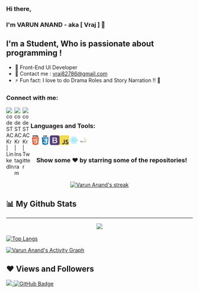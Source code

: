 
### Hi there,
### I'm VARUN ANAND - aka [ Vraj ] 👋 

## I'm a Student, Who is passionate about programming !

- 🌱 Front-End UI Developer
- 👯 Contact me : vraj82786@gmail.com
- ⚡ Fun fact: I love to do Drama Roles and Story Narration !! 👼

### Connect with me:

<!-- [<img align="left" alt="codeSTACKr.com" width="22px" src="https://img.icons8.com/color/96/000000/domain--v1.png" />][website] -->
[<img align="left" alt="codeSTACKr | LinkedIn" width="22px" src="https://img.icons8.com/fluent/144/000000/linkedin.png" />][linkedin]
[<img align="left" alt="codeSTACKr | Instagram" width="22px" src="https://img.icons8.com/fluent/144/000000/instagram-new.png" />][instagram]
<a href="https://twitter.com/varunindrajit" ><img align="left" alt="codeSTACKr | Twitter" width="22px" src="https://img.icons8.com/fluent/48/000000/twitter.png" /></a>

<br />

### Languages and Tools:


[<img align="left" alt="HTML5" width="26px" src="https://raw.githubusercontent.com/github/explore/80688e429a7d4ef2fca1e82350fe8e3517d3494d/topics/html/html.png" />][redirect]

[<img align="left" alt="CSS3" width="26px" src="https://raw.githubusercontent.com/github/explore/80688e429a7d4ef2fca1e82350fe8e3517d3494d/topics/css/css.png" />][redirect]

[<img align="left" alt="Bootstrap" width="26px" src="https://raw.githubusercontent.com/github/explore/80688e429a7d4ef2fca1e82350fe8e3517d3494d/topics/bootstrap/bootstrap.png"/>][redirect]

[<img align="left" alt="JavaScript" width="26px" src="https://raw.githubusercontent.com/github/explore/80688e429a7d4ef2fca1e82350fe8e3517d3494d/topics/javascript/javascript.png" />][redirect]

[<img align="left" alt="ReactJs" width="26px" src="https://raw.githubusercontent.com/github/explore/80688e429a7d4ef2fca1e82350fe8e3517d3494d/topics/react/react.png" />][redirect]

[<img align="left" alt="MySQL" width="26px" src="https://raw.githubusercontent.com/github/explore/80688e429a7d4ef2fca1e82350fe8e3517d3494d/topics/mysql/mysql.png" />][redirect]


<br />
<br />

<h3 align="center">
 Show some ❤️ by starring some of the repositories!
</h3>

<br />


<!-- [website]:  -->
[instagram]: https://www.instagram.com/its_.varun_
[linkedin]: https://www.linkedin.com/in/varun343/
[redirect]: https://github.com/vraj82786







<p align="center">
    <a href="https://github.com/vraj82786/github-readme-streak-stats">
        <img title="🔥 Get streak stats for your profile at git.io/streak-stats" alt="Varun Anand's streak" src="https://github-readme-streak-stats.herokuapp.com/?user=vraj82786&theme=black-ice&hide_border=true&stroke=0000&background=060A0CD0"/>
    </a>
</p>




## 📊 My Github Stats
---
<p align=center>
 <img src="https://github-readme-stats.vercel.app/api?username=vraj82786&show_icons=true&theme=tokyonight&count_private=true" />
</p>


<p align=center>
 
[![Top Langs](https://github-readme-stats.vercel.app/api/top-langs/?username=vraj82786&layout=compact)](https://github.com/vraj82786/github-readme-stats)

</p>


<a href="https://github.com/vraj82786/github-readme-activity-graph"><img alt="Varun Anand's Activity Graph" src="https://activity-graph.herokuapp.com/graph?username=vraj82786&bg_color=0D1117&color=5BCDEC&line=5BCDEC&point=FFFFFF&hide_border=true" /></a>
<br/>




## ❤ Views and Followers
<a href="https://github.com/Meghna-DAS/github-profile-views-counter">
    <img src="https://komarev.com/ghpvc/?username=vraj82786">
</a>
<a href="https://github.com/vraj82786?tab=followers"><img src="https://img.shields.io/github/followers/vraj82786?label=Followers&style=social" alt="GitHub Badge"></a>



